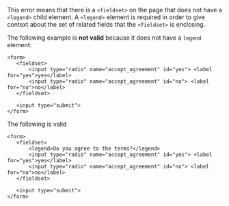 This error means that there is a `<fieldset>` on the page that does not have a `<legend>` child element.  A `<legend>` element is required in order to give context about the set of related fields that the `<fieldset>` is enclosing.


The following example is **not valid** because it does not have a `legend` element:

```
<form>
   <fieldset>
       <input type="radio" name="accept_agreement" id="yes"> <label for="yes">yes</label>
       <input type="radio" name="accept_agreement" id="no"> <label for="no">no</label>
   </fieldset>
   
   <input type="submit">
</form>
```

The following is valid

```
<form>
   <fieldset>
       <legend>Do you agree to the terms?</legend>
       <input type="radio" name="accept_agreement" id="yes"> <label for="yes">yes</label>
       <input type="radio" name="accept_agreement" id="no"> <label for="no">no</label>
   </fieldset>
   
   <input type="submit">
</form>
```

